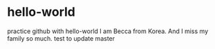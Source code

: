 # hello-world
practice github with hello-world
I am Becca from Korea. And I miss my family so much. 
test to update master
